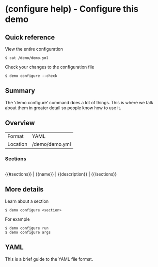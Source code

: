 # (configure help) - Configure this demo

## Quick reference

View the entire configuration

```
$ cat /demo/demo.yml
```

Check your changes to the configuration file

```
$ demo configure --check
```

## Summary

The 'demo configure' command does a lot of things. This is where we talk about them in greater detail so people know how to use it.

## Overview

|          |                |
| -------- | -------------- |
| Format   | YAML           |
| Location | /demo/demo.yml |

### Sections

|          |                 |
| -------- | --------------- |
{{#sections}}
| {{name}} | {{description}} |
{{/sections}}

## More details

Learn about a section

```
$ demo configure <section>
```

For example

```
$ demo configure run
$ demo configure args
```

## YAML

This is a brief guide to the YAML file format.
